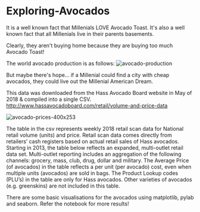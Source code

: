 # Exploring-Avocados
It is a well known fact that Millenials LOVE Avocado Toast. It's also a well known fact that all Millenials live in their parents basements.

Clearly, they aren't buying home because they are buying too much Avocado Toast!

The world avocado production is as follows: 
![avocado-production](https://user-images.githubusercontent.com/32998362/46885126-adab1a00-ce74-11e8-96ec-8d72604ad720.jpg)

But maybe there's hope... if a Millenial could find a city with cheap avocados, they could live out the Millenial American Dream.

This data was downloaded from the Hass Avocado Board website in May of 2018 & compiled into a single CSV.
http://www.hassavocadoboard.com/retail/volume-and-price-data

![avocado-prices-400x253](https://user-images.githubusercontent.com/32998362/46885146-c287ad80-ce74-11e8-959b-5d962a0aa955.jpg)

The table in the csv represents weekly 2018 retail scan data for National retail volume (units) and price. Retail scan data comes directly from retailers’ cash registers based on actual retail sales of Hass avocados. Starting in 2013, the table below reflects an expanded, multi-outlet retail data set. Multi-outlet reporting includes an aggregation of the following channels: grocery, mass, club, drug, dollar and military. The Average Price (of avocados) in the table reflects a per unit (per avocado) cost, even when multiple units (avocados) are sold in bags. The Product Lookup codes (PLU’s) in the table are only for Hass avocados. Other varieties of avocados (e.g. greenskins) are not included in this table.

There are some basic visualisations for the avocados using matplotlib, pylab and seaborn.
Refer the notebook for more results!
